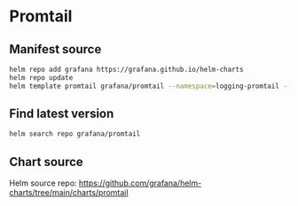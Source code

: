 # Promtail

## Manifest source

```bash
helm repo add grafana https://grafana.github.io/helm-charts
helm repo update
helm template promtail grafana/promtail --namespace=logging-promtail --values values.yaml --version 6.17.0 > deploy/promtail.yaml
```

## Find latest version

```bash
helm search repo grafana/promtail
```

## Chart source

Helm source repo: <https://github.com/grafana/helm-charts/tree/main/charts/promtail>
